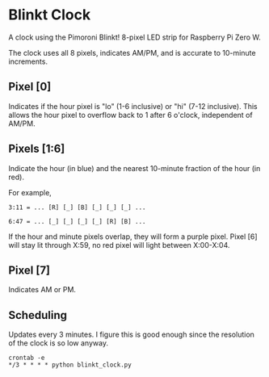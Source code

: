 # Blinkt Clock
A clock using the Pimoroni Blinkt! 8-pixel LED strip for Raspberry Pi Zero W.

The clock uses all 8 pixels, indicates AM/PM, and is accurate to 10-minute increments.

## Pixel [0]

Indicates if the hour pixel is "lo" (1-6 inclusive) or "hi" (7-12 inclusive). This allows the hour pixel to overflow back to 1 after 6 o'clock, independent of AM/PM.

## Pixels [1:6]

Indicate the hour (in blue) and the nearest 10-minute fraction of the hour (in red).

For example,

    3:11 = ... [R] [_] [B] [_] [_] [_] ...

    6:47 = ... [_] [_] [_] [_] [R] [B] ...
    
If the hour and minute pixels overlap, they will form a purple pixel. Pixel [6] will stay lit through X:59, no red pixel will light between X:00-X:04.

## Pixel [7]

Indicates AM or PM.

## Scheduling

Updates every 3 minutes. I figure this is good enough since the resolution of the clock is so low anyway.

    crontab -e
    */3 * * * * python blinkt_clock.py

